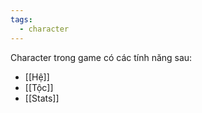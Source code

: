 ```yaml
---
tags:
  - character
---
```

Character trong game có các tính năng sau:
- [[Hệ]]
- [[Tộc]]
- [[Stats]]
